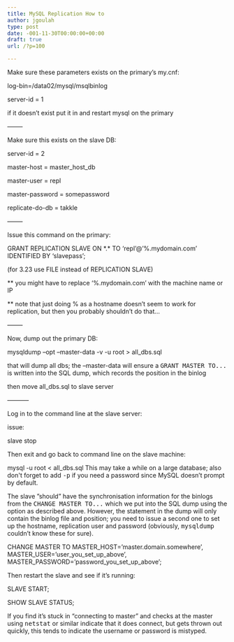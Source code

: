 ```yaml
---
title: MySQL Replication How to
author: jgoulah
type: post
date: -001-11-30T00:00:00+00:00
draft: true
url: /?p=100

---
```

Make sure these parameters exists on the primary&#8217;s my.cnf:

log-bin=/data02/mysql/msqlbinlog
   
server-id = 1

if it doesn&#8217;t exist put it in and restart mysql on the primary

&#8212;&#8212;&#8211;

Make sure this exists on the slave DB:

server-id = 2
   
master-host = master\_host\_db
   
master-user = repl
   
master-password = somepassword
   
replicate-do-db = takkle

&#8212;&#8212;&#8211;

Issue this command on the primary:

GRANT REPLICATION SLAVE ON \*.\* TO &#8216;repl&#8217;@&#8217;%.mydomain.com&#8217; IDENTIFIED BY &#8216;slavepass&#8217;;

(for 3.23 use FILE instead of REPLICATION SLAVE)

** you might have to replace &#8216;%.mydomain.com&#8217; with the machine name or IP

** note that just doing % as a hostname doesn&#8217;t seem to work for replication, but then you probably shouldn&#8217;t do that&#8230;

&#8212;&#8212;&#8211;

Now, dump out the primary DB:

mysqldump &#8211;opt &#8211;master-data -v -u root > all_dbs.sql

that will dump all dbs; the &#8211;master-data will ensure a <tt>GRANT MASTER TO...</tt> is written into the SQL dump, which records the position in the binlog

then move all_dbs.sql to slave server

&#8212;&#8212;&#8212;&#8211;

Log in to the command line at the slave server:

issue:

slave stop

Then exit and go back to command line on the slave machine:

mysql -u root < all_dbs.sql This may take a while on a large database; also don't forget to add <tt>-p</tt> if you need a password since MySQL doesn&#8217;t prompt by default.

The slave &#8221;should&#8221; have the synchronisation information for the binlogs from the <tt>CHANGE MASTER TO...</tt> which we put into the SQL dump using the option as described above. However, the statement in the dump will only contain the binlog file and position; you need to issue a second one to set up the hostname, replication user and password (obviously, <tt>mysqldump</tt> couldn&#8217;t know these for sure).

CHANGE MASTER TO MASTER\_HOST=&#8217;master.domain.somewhere&#8217;, MASTER\_USER=&#8217;user\_you\_set\_up\_above&#8217;, MASTER\_PASSWORD=&#8217;password\_you\_set\_up_above&#8217;;

Then restart the slave and see if it&#8217;s running:

SLAVE START;
   
SHOW SLAVE STATUS;

If you find it&#8217;s stuck in &#8220;connecting to master&#8221; and checks at the master using <tt>netstat</tt> or similar indicate that it does connect, but gets thrown out quickly, this tends to indicate the username or password is mistyped.
